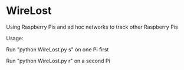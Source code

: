 # WireLost
Using Raspberry Pis and ad hoc networks to track other Raspberry Pis

Usage:

Run "python WireLost.py s" on one Pi first

Run "python WireLost.py r" on a second Pi
